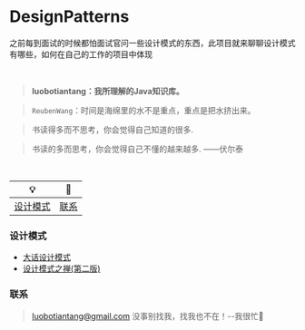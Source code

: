 # DesignPatterns
之前每到面试的时候都怕面试官问一些设计模式的东西，此项目就来聊聊设计模式有哪些，如何在自己的工作的项目中体现

<br>

 > **luobotiantang：我所理解的Java知识库。**
 
 > `ReubenWang`：时间是海绵里的水不是重点，重点是把水挤出来。
 
 > 书读得多而不思考，你会觉得自己知道的很多.
 
 > 书读的多而思考，你会觉得自己不懂的越来越多.   ——伏尔泰
 
<br/>


|💡|📮
| :--------:| :------:|
| [设计模式](#设计模式)|[联系](#联系) |


### 设计模式

- [大话设计模式]()
- [设计模式之禅(第二版)]() 


### 联系

> luobotiantang@gmail.com
> 没事别找我，找我也不在！--我很忙🦆
